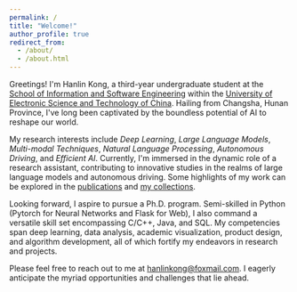 ```yaml
---
permalink: /
title: "Welcome!"
author_profile: true
redirect_from: 
  - /about/
  - /about.html
---
```


Greetings! I'm Hanlin Kong, a third-year undergraduate student at the [School of Information and Software Engineering](https://sise.uestc.edu.cn/) within the [University of Electronic Science and Technology of China](https://www.uestc.edu.cn/). Hailing from Changsha, Hunan Province, I've long been captivated by the boundless potential of AI to reshape our world.

My research interests include *Deep Learning*, *Large Language Models*, *Multi-modal Techniques*, *Natural Language Processing*, *Autonomous Driving*, and *Efficient AI*. Currently, I'm immersed in the dynamic role of a research assistant, contributing to innovative studies in the realms of large language models and autonomous driving. Some highlights of my work can be explored in the [publications](publication) and [my collections](collection).

Looking forward, I aspire to pursue a Ph.D. program. Semi-skilled in Python (Pytorch for Neural Networks and Flask for Web), I also command a versatile skill set encompassing C/C++, Java, and SQL. My competencies span deep learning, data analysis, academic visualization, product design, and algorithm development, all of which fortify my endeavors in research and projects.

Please feel free to reach out to me at hanlinkong@foxmail.com. I eagerly anticipate the myriad opportunities and challenges that lie ahead.
